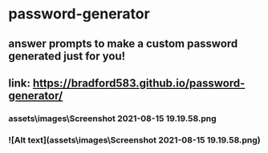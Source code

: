 # password-generator

## answer prompts to make a custom password generated just for you!
## link: https://bradford583.github.io/password-generator/

### assets\images\Screenshot 2021-08-15 19.19.58.png

### ![Alt text](assets\images\Screenshot 2021-08-15 19.19.58.png)